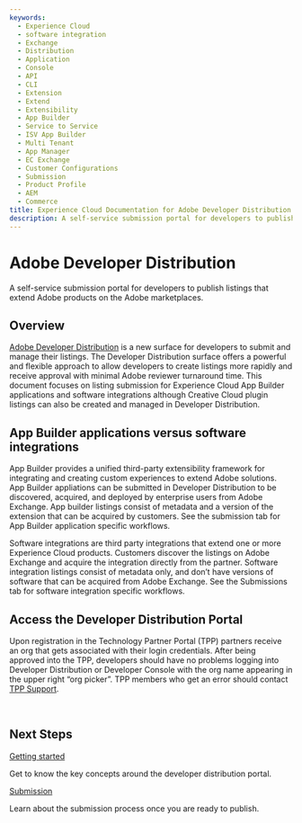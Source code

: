 ```yaml
---
keywords:
  - Experience Cloud
  - software integration
  - Exchange
  - Distribution
  - Application
  - Console
  - API
  - CLI
  - Extension
  - Extend
  - Extensibility
  - App Builder
  - Service to Service
  - ISV App Builder
  - Multi Tenant
  - App Manager
  - EC Exchange
  - Customer Configurations
  - Submission
  - Product Profile
  - AEM
  - Commerce
title: Experience Cloud Documentation for Adobe Developer Distribution
description: A self-service submission portal for developers to publish listings that extend Adobe products on the Adobe marketplaces.​
---
```


<HeroSimple slots="heading, text" background="rgb(141, 52, 78)"/>

# Adobe Developer Distribution

A self-service submission portal for developers to publish listings that extend Adobe products on the Adobe marketplaces.​

## Overview

[Adobe Developer Distribution](/) is a new surface for developers to submit and manage their listings. The Developer Distribution surface offers a powerful and flexible approach to allow developers to create listings more rapidly and receive approval with minimal Adobe reviewer turnaround time. This document focuses on listing submission for Experience Cloud App Builder applications and software integrations although Creative Cloud plugin listings can also be created and managed in Developer Distribution.

## App Builder applications versus software integrations

App Builder provides a unified third-party extensibility framework for integrating and creating custom experiences to extend Adobe solutions. App Builder appliations can be submitted in Developer Distribution to be discovered, acquired, and deployed by enterprise users from Adobe Exchange. App builder listings consist of metadata and a version of the extension that can be acquired by customers. See the submission tab for App Builder application specific workflows.

Software integrations are third party integrations that extend one or more Experience Cloud products. Customers discover the listings on Adobe Exchange and acquire the integration directly from the partner. Software integration listings consist of metadata only, and don’t have versions of software that can be acquired from Adobe Exchange. See the Submissions tab for software integration specific workflows.

## Access the Developer Distribution Portal

Upon registration in the Technology Partner Portal (TPP) partners receive an org that gets associated with their login credentials.  After being approved into the TPP, developers should have no problems logging into Developer Distribution or Developer Console with the org name appearing in the upper right “org picker”. TPP members who get an error should contact [TPP Support](https://partners.adobe.com/ec/cform/case).

<div style="margin-top: 1em">&nbsp;</div>

<DiscoverBlock slots="heading, link, text"/>

## Next Steps

[Getting started](./getting-started.md)

Get to know the key concepts around the developer distribution portal.

<DiscoverBlock slots="link, text"/>

[Submission](./submission/overview.md)

Learn about the submission process once you are ready to publish.

